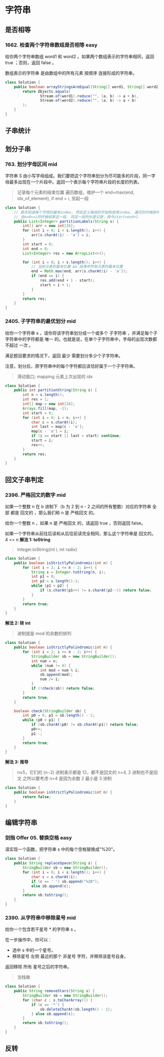 # 字符串

## 是否相等

### 1662. 检查两个字符串数组是否相等 easy

给你两个字符串数组 word1 和 word2 。如果两个数组表示的字符串相同，返回 true ；否则，返回 false 。

数组表示的字符串 是由数组中的所有元素 按顺序 连接形成的字符串。

```java
class Solution {
    public boolean arrayStringsAreEqual(String[] word1, String[] word2) {
        return Objects.equals(
                Stream.of(word1).reduce("", (a, b) -> a + b),
                Stream.of(word2).reduce("", (a, b) -> a + b)
        );
    }
}
```



## 子串统计


## 划分子串

### 763. 划分字母区间 mid

字符串 S 由小写字母组成。我们要把这个字符串划分为尽可能多的片段，同一字母最多出现在一个片段中。返回一个表示每个字符串片段的长度的列表。

> 记录每个元素的结束位置
> 遍历数组，维护一个 end=max(end, idx_of_element), if end = i, 另起一段

```Java
class Solution {
    // 首先知道每个字母的最末index, 然后定义每段的开始和结束index, 遍历的时候段中最大的最末index作为end.
    // 当end==i的时候结束这一段. 将这一段的长度记录，再令start=end+1
    public List<Integer> partitionLabels(String s) {
        int[] arr = new int[26];
        for (int i = 0; i < s.length(); i++) {
            arr[s.charAt(i) - 'a'] = i;
        }
        int start = 0;
        int end = 0;
        List<Integer> res = new ArrayList<>();

        for (int i = 0; i < s.length(); i++) {
            // 当前元素的最末位置 && 段落中所有元素的最末位置
            end = Math.max(end, arr[s.charAt(i) - 'a']);
            if (end == i) {
                res.add(end + 1 - start);
                start = i + 1;
            }
        }
        return res;
    }
}
```

### 2405. 子字符串的最优划分 mid

给你一个字符串 s ，请你将该字符串划分成一个或多个 子字符串 ，并满足每个子字符串中的字符都是 唯一 的。也就是说，在单个子字符串中，字母的出现次数都不超过 一次 。

满足题目要求的情况下，返回 最少 需要划分多少个子字符串。

注意，划分后，原字符串中的每个字符都应该恰好属于一个子字符串。

> 滑动窗口; mapping 元素上次出现的 idx

```java
class Solution {
    public int partitionString(String s) {
        int n = s.length();
        int res = 1;
        int[] map = new int[26];
        Arrays.fill(map, -1);
        int start = 0;
        for (int i = 0; i < n; i++) {
            char c = s.charAt(i);
            int last = map[c - 'a'];
            map[c - 'a'] = i;
            if (i == start || last < start) continue;
            start = i;
            res++;
        }
        return res;
    }
}
```

## 回文子串判定



### 2396. 严格回文的数字 mid

如果一个整数 n 在 b 进制下（b 为 2 到 n - 2 之间的所有整数）对应的字符串 全部 都是 回文的 ，那么我们称 n 是 严格回文 的。

给你一个整数 n ，如果 n 是 严格回文 的，请返回 true ，否则返回 false。

如果一个字符串从前往后读和从后往前读完全相同，那么这个字符串是 回文的。
4 <= n
**解法 1: toString**

> Integer.toString(int i, int radix)

```java
class Solution {
    public boolean isStrictlyPalindromic(int n) {
        for (int i = 2; i <= n - 2; i++) {
            String s = Integer.toString(n, i);
            int p1 = 0;
            int p2 = s.length()-1;
            while (p1 < p2) {
                if (s.charAt(p1++) != s.charAt(p2--)) return false;
            }
        }
        return true;
    }
}
```

**解法 2: 转 int**

> 进制就是 mod 的余数的排列

```java
class Solution {
    public boolean isStrictlyPalindromic(int n) {
        for (int i = 2; i <= n - 2; i++) {
            StringBuilder sb = new StringBuilder();
            int num = n;
            while (num != 0) {
                int mod = num % i;
                sb.append(mod);
                num /= i;
            }
            if (!check(sb)) return false;
        }
        return true;
    }

    boolean check(StringBuilder sb) {
        int p0 = 0, p1 = sb.length() - 1;
        while (p0 < p1) {
            if (sb.charAt(p0) != sb.charAt(p1)) return false;
            p0++;
            p1--;
        }
        return true;
    }
}
```

**解法 3: 推导**

> n≥5，它们的 (n−2) 进制表示都是 12，都不是回文的
> n=4, 2 进制也不是回文
> 之所以要考虑 n=4 是因为余数 2 最小是 3 进制

```java
class Solution {
    public boolean isStrictlyPalindromic(int n) {
        return false;
    }
}
```

## 编辑字符串

### 剑指 Offer 05. 替换空格 easy

请实现一个函数，把字符串 s 中的每个空格替换成"%20"。

```java
class Solution {
    public String replaceSpace(String s) {
        StringBuilder sb = new StringBuilder();
        for (int i = 0; i < s.length(); i++) {
            char c = s.charAt(i);
            if (c == ' ') sb.append("%20");
            else sb.append(c);
        }
        return sb.toString();
    }
}
```

### 2390. 从字符串中移除星号 mid

给你一个包含若干星号 \* 的字符串 s 。

在一步操作中，你可以：

-   选中 s 中的一个星号。
-   移除星号 左侧 最近的那个 非星号 字符，并移除该星号自身。

返回移除 所有 星号之后的字符串。

> 当栈做

```java
class Solution {
    public String removeStars(String s) {
        StringBuilder sb = new StringBuilder();
        for (char c : s.toCharArray()) {
            if (c == '*') {
                sb.deleteCharAt(sb.length() - 1);
            } else sb.append(c);
        }
        return sb.toString();
    }
}
```

## 反转

